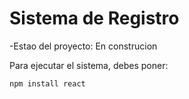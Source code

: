 <h1>Sistema de Registro</h1>
-Estao del proyecto: En construcion

Para ejecutar el sistema, debes poner:

```npm install react```
